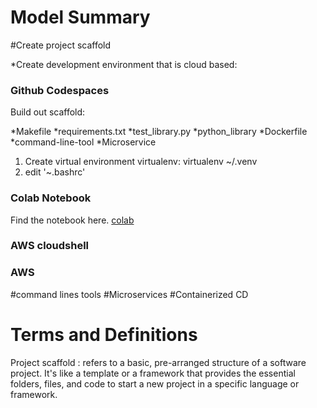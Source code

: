 # Model Summary

#Create project scaffold

 *Create development environment that is cloud based:
 ### Github Codespaces
 Build out scaffold:

 *Makefile
 *requirements.txt
 *test_library.py
 *python_library
 *Dockerfile
 *command-line-tool
 *Microservice
 
 1. Create virtual environment virtualenv: virtualenv ~/.venv
 2. edit '~.bashrc'
 ### Colab Notebook
 Find the notebook here. [colab](https://github.com/achmadgani/devops_training/blob/main/getting_started.ipynb)
 ### AWS cloudshell
 ### AWS
#command lines tools
#Microservices
#Containerized CD







# Terms and Definitions
Project scaffold : refers to a basic, pre-arranged structure of a software project. It's like a template or a framework that provides the essential folders, files, and code to start a new project in a specific language or framework.
